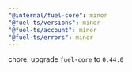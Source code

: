 ```yaml
---
"@internal/fuel-core": minor
"@fuel-ts/versions": minor
"@fuel-ts/account": minor
"@fuel-ts/errors": minor
---
```


chore: upgrade `fuel-core` to `0.44.0`
